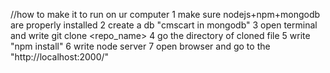 //how to make it to run on ur computer
1 make sure nodejs+npm+mongodb are properly installed
2 create a db "cmscart in mongodb"
3 open terminal and write git clone <repo_name>
4 go the directory of cloned file
5 write "npm install"
6 write node server
7 open browser  and go to the "http://localhost:2000/"